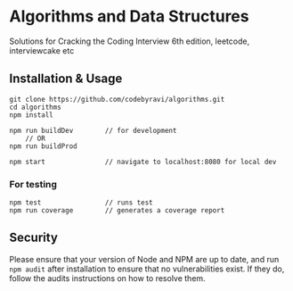 # Algorithms and Data Structures

Solutions for Cracking the Coding Interview 6th edition, leetcode, interviewcake etc


## Installation & Usage

    git clone https://github.com/codebyravi/algorithms.git
    cd algorithms
    npm install
    
    npm run buildDev        // for development
        // OR
    npm run buildProd
    
    npm start               // navigate to localhost:8080 for local dev

### For testing

    npm test                // runs test
    npm run coverage        // generates a coverage report

## Security

Please ensure that your version of Node and NPM are up to date, and run `npm audit` after installation to ensure that no vulnerabilities exist. If they do, follow the audits instructions on how to resolve them. 
